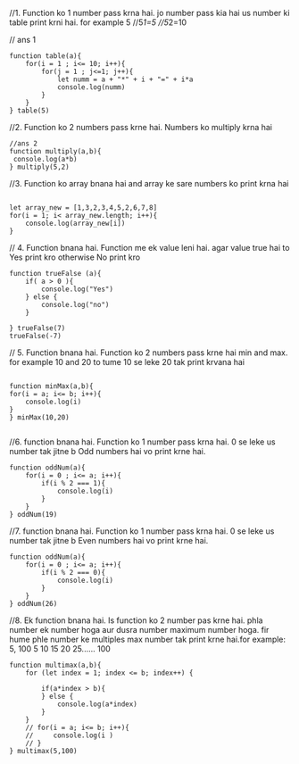 //1. Function ko 1 number pass krna hai. jo number pass kia hai us number ki table print krni hai. for example 5 
//5*1=5
//5*2=10

// ans 1


```
function table(a){
    for(i = 1 ; i<= 10; i++){
        for(j = 1 ; j<=1; j++){
            let numm = a + "*" + i + "=" + i*a
            console.log(numm)
        }
    }
} table(5)

```


//2. Function ko 2 numbers pass krne hai. Numbers ko multiply krna hai 

```
//ans 2
function multiply(a,b){
 console.log(a*b)
} multiply(5,2)

```


//3. Function ko array bnana hai and array ke sare numbers ko print krna hai 

```

let array_new = [1,3,2,3,4,5,2,6,7,8]
for(i = 1; i< array_new.length; i++){
    console.log(array_new[i])
}
```

// 4. Function bnana hai. Function me ek value leni hai. agar value true hai to Yes print kro otherwise No print kro

```
function trueFalse (a){
    if( a > 0 ){
        console.log("Yes")
    } else {
        console.log("no")
    }

} trueFalse(7)
trueFalse(-7)

```
// 5. Function bnana hai. Function ko 2 numbers pass krne hai min and max. for example 10 and 20 to tume 10 se leke 20 tak print krvana hai 


```

function minMax(a,b){
for(i = a; i<= b; i++){
    console.log(i)
}
} minMax(10,20)


```

//6. function bnana hai. Function ko 1 number pass krna hai. 0 se leke us number tak jitne b Odd numbers hai vo print krne hai.


```
function oddNum(a){
    for(i = 0 ; i<= a; i++){
        if(i % 2 === 1){
            console.log(i)
        }
    }
} oddNum(19)

```

//7. function bnana hai. Function ko 1 number pass krna hai. 0 se leke us number tak jitne b Even numbers hai vo print krne hai.


```
function oddNum(a){
    for(i = 0 ; i<= a; i++){
        if(i % 2 === 0){
            console.log(i)
        }
    }
} oddNum(26)

```

//8. Ek function bnana hai. Is function ko 2 number pas krne hai. phla number ek number hoga aur dusra number maximum number hoga. fir hume phle number ke multiples max number tak print krne hai.for example: 5, 100 5 10 15 20 25...... 100

 
 
```
function multimax(a,b){
    for (let index = 1; index <= b; index++) {

        if(a*index > b){
        } else {
            console.log(a*index)
        }
    }
    // for(i = a; i<= b; i++){
    //     console.log(i )
    // }
} multimax(5,100)

```
